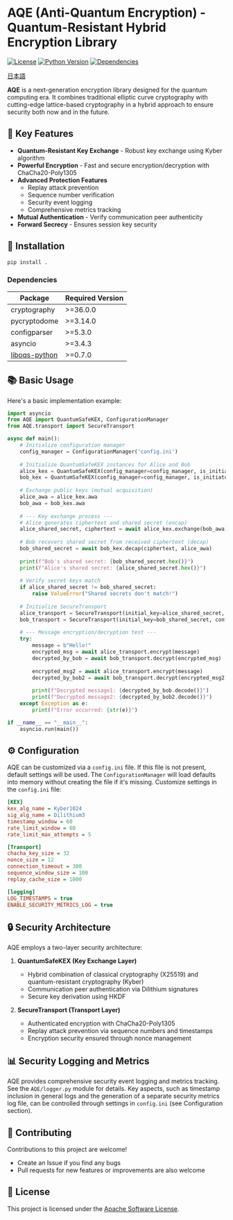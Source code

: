 # AQE (Anti-Quantum Encryption) - Quantum-Resistant Hybrid Encryption Library

[![License](https://img.shields.io/badge/License-Apache%202.0-blue.svg)](LICENSE)
[![Python Version](https://img.shields.io/badge/python-3.8%2B-blue)](https://www.python.org/)
[![Dependencies](https://img.shields.io/badge/dependencies-see%20below-orange)](README.md#-dependencies)

[日本語](README_JA.md)

**AQE** is a next-generation encryption library designed for the quantum computing era. It combines traditional elliptic curve cryptography with cutting-edge lattice-based cryptography in a hybrid approach to ensure security both now and in the future.

## 🌟 Key Features

- **Quantum-Resistant Key Exchange** - Robust key exchange using Kyber algorithm
- **Powerful Encryption** - Fast and secure encryption/decryption with ChaCha20-Poly1305
- **Advanced Protection Features**
  - Replay attack prevention
  - Sequence number verification
  - Security event logging
  - Comprehensive metrics tracking
- **Mutual Authentication** - Verify communication peer authenticity
- **Forward Secrecy** - Ensures session key security

## 🚀 Installation

```bash
pip install .
```

### Dependencies

| Package | Required Version |
|---------|------------------|
| cryptography | >=36.0.0 |
| pycryptodome | >=3.14.0 |
| configparser | >=5.3.0 |
| asyncio | >=3.4.3 |
| [liboqs-python](https://github.com/open-quantum-safe/liboqs-python) | >=0.7.0 |

## 📚 Basic Usage

Here's a basic implementation example:

```python
import asyncio
from AQE import QuantumSafeKEX, ConfigurationManager
from AQE.transport import SecureTransport

async def main():
    # Initialize configuration manager
    config_manager = ConfigurationManager('config.ini')
    
    # Initialize QuantumSafeKEX instances for Alice and Bob
    alice_kex = QuantumSafeKEX(config_manager=config_manager, is_initiator=True)
    bob_kex = QuantumSafeKEX(config_manager=config_manager, is_initiator=False)
    
    # Exchange public keys (mutual acquisition)
    alice_awa = alice_kex.awa
    bob_awa = bob_kex.awa
    
    # --- Key exchange process ---
    # Alice generates ciphertext and shared secret (encap)
    alice_shared_secret, ciphertext = await alice_kex.exchange(bob_awa)
    
    # Bob recovers shared secret from received ciphertext (decap)
    bob_shared_secret = await bob_kex.decap(ciphertext, alice_awa)
    
    print(f"Bob's shared secret: {bob_shared_secret.hex()}")
    print(f"Alice's shared secret: {alice_shared_secret.hex()}")
    
    # Verify secret keys match
    if alice_shared_secret != bob_shared_secret:
        raise ValueError("Shared secrets don't match!")
    
    # Initialize SecureTransport
    alice_transport = SecureTransport(initial_key=alice_shared_secret, config_manager=config_manager)
    bob_transport = SecureTransport(initial_key=bob_shared_secret, config_manager=config_manager)
    
    # --- Message encryption/decryption test ---
    try:
        message = b"Hello!"
        encrypted_msg = await alice_transport.encrypt(message)
        decrypted_by_bob = await bob_transport.decrypt(encrypted_msg)
        
        encrypted_msg2 = await alice_transport.encrypt(message)
        decrypted_by_bob2 = await bob_transport.decrypt(encrypted_msg2)
        
        print(f"Decrypted message1: {decrypted_by_bob.decode()}")
        print(f"Decrypted message2: {decrypted_by_bob2.decode()}")
    except Exception as e:
        print(f"Error occurred: {str(e)}")

if __name__ == "__main__":
    asyncio.run(main())
```

## ⚙️ Configuration

AQE can be customized via a `config.ini` file. If this file is not present, default settings will be used. The `ConfigurationManager` will load defaults into memory without creating the file if it's missing.
Customize settings in the `config.ini` file:

```ini
[KEX]
kex_alg_name = Kyber1024
sig_alg_name = Dilithium3
timestamp_window = 60
rate_limit_window = 60
rate_limit_max_attempts = 5

[Transport]
chacha_key_size = 32
nonce_size = 12
connection_timeout = 300
sequence_window_size = 100
replay_cache_size = 1000

[logging]
LOG_TIMESTAMPS = true
ENABLE_SECURITY_METRICS_LOG = true
```

## 🔒 Security Architecture

AQE employs a two-layer security architecture:

1. **QuantumSafeKEX (Key Exchange Layer)**
   - Hybrid combination of classical cryptography (X25519) and quantum-resistant cryptography (Kyber)
   - Communication peer authentication via Dilithium signatures
   - Secure key derivation using HKDF

2. **SecureTransport (Transport Layer)**
   - Authenticated encryption with ChaCha20-Poly1305
   - Replay attack prevention via sequence numbers and timestamps
   - Encryption security ensured through nonce management

## 📊 Security Logging and Metrics

AQE provides comprehensive security event logging and metrics tracking.
See the `AQE/logger.py` module for details. Key aspects, such as timestamp inclusion in general logs and the generation of a separate security metrics log file, can be controlled through settings in `config.ini` (see Configuration section).

## 🤝 Contributing

Contributions to this project are welcome!

- Create an Issue if you find any bugs
- Pull requests for new features or improvements are also welcome

## 📜 License

This project is licensed under the [Apache Software License](LICENSE).
